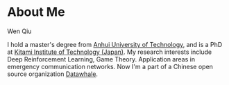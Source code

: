 # About Me

Wen Qiu

I hold a master's degree from [Anhui University of Technology](https://www.ahut.edu.cn/), and is a PhD at [Kitami Institute of Technology (Japan)](https://www.kitami-it.ac.jp/en/). My research interests include Deep Reinforcement Learning, Game Theory. Application areas in emergency communication networks. Now I'm a part of a Chinese open source organization [Datawhale](https://datawhale.club/home).
